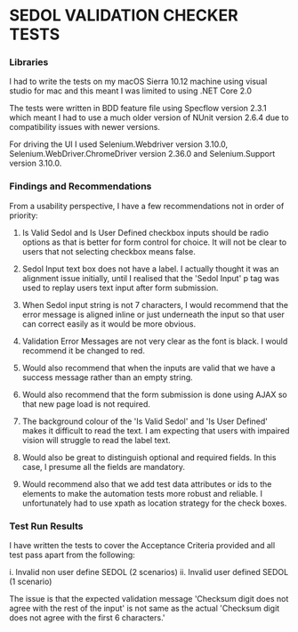 ﻿# SEDOL VALIDATION CHECKER TESTS

### Libraries

I had to write the tests on my macOS Sierra 10.12 machine using visual studio for mac
and this meant I was limited to using .NET Core 2.0

The tests were written in BDD feature file using Specflow version 2.3.1 which meant I had to use a much older 
version of NUnit version 2.6.4 due to compatibility issues with newer versions. 

For driving the UI I used Selenium.Webdriver version 3.10.0, Selenium.WebDriver.ChromeDriver 
version 2.36.0 and Selenium.Support version 3.10.0.


### Findings and Recommendations

From a usability perspective, I have a few recommendations not in order of priority:

1. Is Valid Sedol and Is User Defined checkbox inputs should be radio options as that is better for form control for choice.
   It will not be clear to users that not selecting checkbox means false.

2. Sedol Input text box does not have a label. I actually thought it was an alignment issue initially, until 
   I realised that the 'Sedol Input' p tag was used to replay users text input after form submission.

3. When Sedol input string is not 7 characters, I would recommend that the error message is aligned inline or just underneath
   the input so that user can correct easily as it would be more obvious.

4. Validation Error Messages are not very clear as the font is black. I would recommend it be changed to red.

5. Would also recommend that when the inputs are valid that we have a success message rather than an empty string.

6. Would also recommend that the form submission is done using AJAX so that new page load is not required.

7. The background colour of the 'Is Valid Sedol' and 'Is User Defined' makes it difficult to read the text. 
   I am expecting that users with impaired vision will struggle to read the label text.

8. Would also be great to distinguish optional and required fields. In this case, I presume all the fields are mandatory.

9. Would recommend also that we add test data attributes or ids to the elements to make the automation tests more
   robust and reliable. I unfortunately had to use xpath as location strategy for the check boxes. 

### Test Run Results

I have written the tests to cover the Acceptance Criteria provided and all test pass apart from the following:

i. Invalid non user define SEDOL (2 scenarios)
ii. Invalid user defined SEDOL (1 scenario)

The issue is that the expected validation message 'Checksum digit does not agree with the rest of the input'
is not same as the actual 'Checksum digit does not agree with the first 6 characters.'





